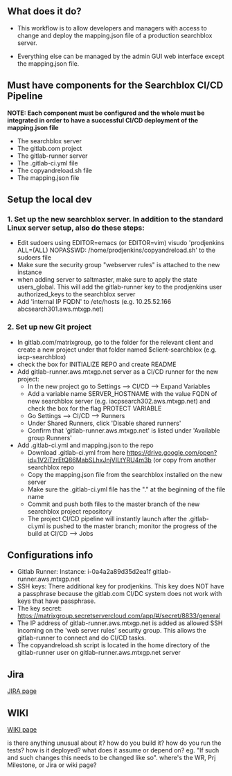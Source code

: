 ## What does it do?

* This workflow is to allow developers and managers with access to change and deploy the mapping.json file of a production searchblox server.

 * Everything else can be managed by the admin GUI web interface except the mapping.json file.

## Must have components for the Searchblox CI/CD Pipeline

**NOTE: Each component must be configured and the whole must be integrated in order to have a successful CI/CD deployment of the mapping.json file**

* The searchblox server
* The gitlab.com project
* The gitlab-runner server
* The .gitlab-ci.yml file
* The copyandreload.sh file
* The mapping.json file

## Setup the local dev

### 1. Set up the new searchblox server. In addition to the standard Linux server setup, also do these steps:

* Edit sudoers using EDITOR=emacs (or EDITOR=vim) visudo 'prodjenkins ALL=(ALL) NOPASSWD: /home/prodjenkins/copyandreload.sh' to the sudoers file
* Make sure the security group "webserver rules" is attached to the new instance
* when adding server to saltmaster, make sure to apply the state users_global. This will add the gitlab-runner key to the prodjenkins user authorized_keys to the searchblox server
* Add 'internal IP FQDN' to /etc/hosts (e.g. 10.25.52.166 abcsearch301.aws.mtxgp.net)

### 2. Set up new Git project

* In gitlab.com/matrixgroup, go to the folder for the relevant client and create a new project under that folder named $client-searchblox (e.g. iacp-searchblox)
* check the box for INITIALIZE REPO and create README
* Add gitlab-runner.aws.mtxgp.net server as a CI/CD runner for the new project:
    * In the new project go to Settings --> CI/CD --> Expand Variables
    * Add a variable name SERVER_HOSTNAME with the value FQDN of new searchblox server (e.g. iacpsearch302.aws.mtxgp.net) and check the box for the flag PROTECT VARIABLE
    * Go Settings --> CI/CD --> Runners
    * Under Shared Runners, click 'Disable shared runners'
    * Confirm that 'gitlab-runner.aws.mtxgp.net' is listed under 'Available group Runners'
* Add .gitlab-ci.yml and mapping.json to the repo
    * Download .gitlab-ci.yml from here https://drive.google.com/open?id=1V2iTzrEtQ86MabSLhxJnjVILtYRU4m3b (or copy from another searchblox repo
    * Copy the mapping.json file from the searchblox installed on the new server
    * Make sure the .gitlab-ci.yml file has the "." at the beginning of the file name
    * Commit and push both files to the master branch of the new searchblox project repository
    * The project CI/CD pipeline will instantly launch after the .gitlab-ci.yml is pushed to the master branch; monitor the progress of the build at CI/CD --> Jobs

## Configurations info

* Gitlab Runner: Instance: i-0a4a2a89d35d2ea1f gitlab-runner.aws.mtxgp.net
* SSH keys: There additional key for prodjenkins. This key does NOT have a passphrase because the gitlab.com CI/DC system does not work with keys that have passphrase.
* The key secret: https://matrixgroup.secretservercloud.com/app/#/secret/8833/general
* The IP address of gitlab-runner.aws.mtxgp.net is added as allowed SSH incoming on the 'web server rules' security group. This allows the gitlab-runner to connect and do CI/CD tasks.
* The copyandreload.sh script is located in the home directory of the gitlab-runner user on gitlab-runner.aws.mtxgp.net server

## Jira
[JIRA page](https://matrix-group.atlassian.net/browse/ITGEN-80)

## WIKI
[WIKI page](https://wiki.matrixgroup.net/index.php/Searchblox_CI/CD_in_gitlab.com)

is there anything unusual about it?
how do you build it?
how do you run the tests?
how is it deployed?
what does it assume or depend on? eg. "If such and such changes this needs to be changed like so".
where's the WR, Prj Milestone, or Jira or wiki page?